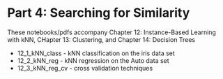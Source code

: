 # Part 4: Searching for Similarity

These notebooks/pdfs accompany Chapter 12: Instance-Based Learning with kNN, CHapter 13: Clustering, and Chapter 14: Decision Trees

* 12_1_kNN_class - kNN classification on the iris data set
* 12_2_kNN_reg - kNN regression on the Auto data set
* 12_3_kNN_reg_cv - cross validation techniques 
